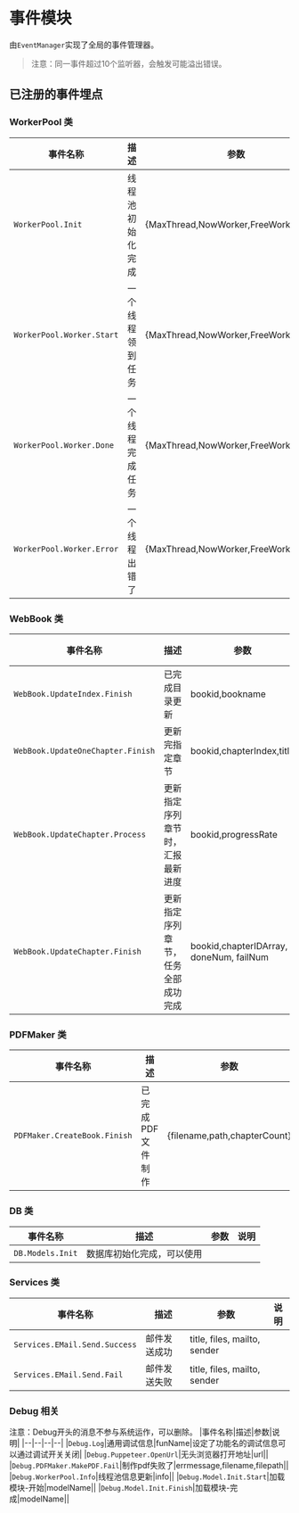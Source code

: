 # 事件模块
由`EventManager`实现了全局的事件管理器。
>注意：同一事件超过10个监听器，会触发可能溢出错误。



## 已注册的事件埋点
### WorkerPool 类
|事件名称|描述|参数|说明|
|--|--|--|--|
|`WorkerPool.Init`|线程池初始化完成|{MaxThread,NowWorker,FreeWorker}||
|`WorkerPool.Worker.Start`|一个线程领到任务|{MaxThread,NowWorker,FreeWorker,Id}||
|`WorkerPool.Worker.Done`|一个线程完成任务|{MaxThread,NowWorker,FreeWorker,Id}||
|`WorkerPool.Worker.Error`|一个线程出错了|{MaxThread,NowWorker,FreeWorker,Id,err}||


### WebBook 类
|事件名称|描述|参数|说明|
|--|--|--|--|
|`WebBook.UpdateIndex.Finish`|已完成目录更新|bookid,bookname||
|`WebBook.UpdateOneChapter.Finish`|更新完指定章节|bookid,chapterIndex,title||
|`WebBook.UpdateChapter.Process`|更新指定序列章节时，汇报最新进度|bookid,progressRate||
|`WebBook.UpdateChapter.Finish`|更新指定序列章节，任务全部成功完成|bookid,chapterIDArray, doneNum, failNum||


### PDFMaker 类
|事件名称|描述|参数|说明|
|--|--|--|--|
|`PDFMaker.CreateBook.Finish`|已完成PDF文件制作|{filename,path,chapterCount}||


### DB 类
|事件名称|描述|参数|说明|
|--|--|--|--|
|`DB.Models.Init`|数据库初始化完成，可以使用|||

### Services 类
|事件名称|描述|参数|说明|
|--|--|--|--|
|`Services.EMail.Send.Success`|邮件发送成功|title, files, mailto, sender||
|`Services.EMail.Send.Fail`|邮件发送失败|title, files, mailto, sender||

### Debug 相关
注意：Debug开头的消息不参与系统运作，可以删除。
|事件名称|描述|参数|说明|
|--|--|--|--|
|`Debug.Log`|通用调试信息|funName|设定了功能名的调试信息可以通过调试开关关闭|
|`Debug.Puppeteer.OpenUrl`|无头浏览器打开地址|url||
|`Debug.PDFMaker.MakePDF.Fail`|制作pdf失败了|errmessage,filename,filepath||
|`Debug.WorkerPool.Info`|线程池信息更新|info||
|`Debug.Model.Init.Start`|加载模块-开始|modelName||
|`Debug.Model.Init.Finish`|加载模块-完成|modelName||